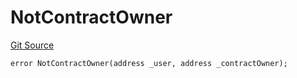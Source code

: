 # NotContractOwner
[Git Source](https://github.com/thrackle-io/tron/blob/02db7a0f302d98149458dfe5cd5a62ffb6f478a7/src/protocol/economic/ruleProcessor/RuleProcessorDiamondLib.sol)


```solidity
error NotContractOwner(address _user, address _contractOwner);
```

